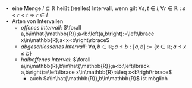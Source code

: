 - eine Menge $I\subseteq\mathbb{R}$ heißt (reelles) Intervall, wenn gilt $\forall s,t\in I,\forall r\in\mathbb{R}:s<r<t\Rightarrow r\in I$
- Arten von Intervallen
	- *offenes Intervall*: $\forall a,b\in\hat{\mathbb{R}};a<b:\left(a,b\right):=\left\lbrace x\in\mathbb{R};a<x<b\right\rbrace$
	- *abgeschlossenes Intervall*: $\forall a,b\in\mathbb{R};a\leq b:\left\lbrack a,b\right\rbrack:=\left\lbrace x\in\mathbb{R};a\leq x\leq b\right\rbrace$
	- *halboffenes Interval*: $\forall a\in\mathbb{R},b\in\hat{\mathbb{R}};a<b:\left\lbrack a,b\right):=\left\lbrace x\in\mathbb{R};a\leq x<b\right\rbrace$
		- auch $a\in\hat{\mathbb{R}},b\in\mathbb{R}$ ist möglich